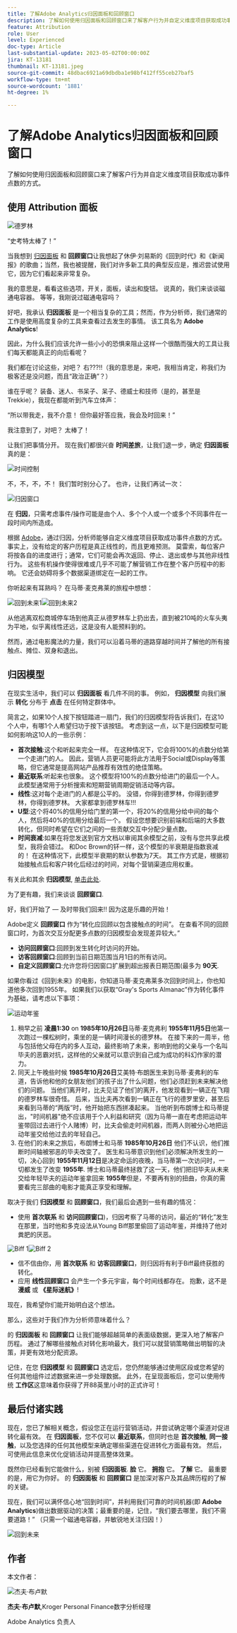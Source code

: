 ```yaml
---
title: 了解Adobe Analytics归因面板和回顾窗口
description: 了解如何使用归因面板和回顾窗口来了解客户行为并自定义维度项目获取成功事件点数的方式。
feature: Attribution
role: User
level: Experienced
doc-type: Article
last-substantial-update: 2023-05-02T00:00:00Z
jira: KT-13181
thumbnail: KT-13181.jpeg
source-git-commit: 48dbac6921a69dbdba1e98bf412ff55ceb27baf5
workflow-type: tm+mt
source-wordcount: '1881'
ht-degree: 1%

---
```



# 了解Adobe Analytics归因面板和回顾窗口

了解如何使用归因面板和回顾窗口来了解客户行为并自定义维度项目获取成功事件点数的方式。

## 使用 Attribution 面板

![德罗林](assets/delorean.png)

“史考特太棒了！”

当我想到 [归因面板](https://experienceleague.adobe.com/docs/analytics-platform/using/cja-workspace/panels/attribution.html) 和 **回顾窗口**&#x200B;让我想起了休伊·刘易斯的《回到时代》和《新闻报》的歌曲；当然，我也被提醒，我们对许多新工具的典型反应是，推迟尝试使用它，因为它们看起来非常复杂。

我的意思是，看看这些选项，开关，面板，读出和旋钮。  说真的，我们来谈谈磁通电容器。  等等，我刚说过磁通电容吗？

好吧，我承认 **归因面板** 是一个相当复杂的工具；然而，作为分析师，我们通常的工作是使用高度复杂的工具来查看过去发生的事情。  该工具名为 **Adobe Analytics**!

因此，为什么我们应该允许一些小小的恐惧来阻止这样一个很酷而强大的工具让我们每天都能真正的向后看呢？

我们都在讨论这些，对吧？  右???!!（我的意思是，来吧，我相当肯定，称我们为极客还是没问题，而且“政治正确”？）

谁在乎呢？  装备、迷人、书呆子、呆子、德威士和技师（是的，甚至是Trekkie），我现在都能听到汽车立体声：

“所以带我走，我不介意！  但你最好答应我，我会及时回来！”

我注意到了，对吧？  太棒了！


让我们把事情分开。  现在我们都很兴奋 **时间差旅**，让我们退一步，确定 **归因面板** 真的是：

![时间控制](assets/time-control.gif)

不，不，不，不！  我们暂时别分心了。  也许，让我们再试一次：

![归因窗口](assets/attribution-window.png)

在 **归因**，只需考虑事件/操作可能是由个人、多个个人或一个或多个不同事件在一段时间内所造成。

根据 [Adobe](https://experienceleague.adobe.com/docs/analytics-platform/using/cja-dataviews/component-settings/attribution.html)，通过归因，分析师能够自定义维度项目获取成功事件点数的方式。  事实上，没有给定的客户历程是真正线性的，而且更难预测。  莫雷索，每位客户将按各自的进度进行；通常，它们可能会再次返回、停止、退出或参与其他非线性行为。 这些有机操作使得很难或几乎不可能了解营销工作在整个客户历程中的影响。 它还会妨碍将多个数据渠道绑定在一起的工作。

你听起来有耳熟吗？  在马蒂·麦克弗莱的旅程中想想：

![回到未来1](assets/back-to-the-future1.png)![回到未来2](assets/back-to-the-future2.png)

从他逃离双松商城停车场到他真正从德罗林车上扔出去，直到被210吨的火车头夷为平地，似乎离线性还远，这是没有人能预料到的。

然而，通过电影魔法的力量，我们可以沿着马蒂的道路穿越时间并了解他的所有接触点、摊位、双身和退出。

## 归因模型

在现实生活中，我们可以 **归因面板** 看几件不同的事。  例如， **归因模型** 向我们展示 **转化** 分布于 **点击** 在任何特定群体中。

简言之，如果10个人按下按钮踏进一扇门，我们的归因模型将告诉我们，在这10个人中，有哪1个人希望归功于按下该按钮。  考虑到这一点，以下是归因模型可能如何影响这10人的一些示例：
* **首次接触**:这个和听起来完全一样。  在这种情况下，它会将100%的点数分给第一个走进门的人。  因此，营销人员更可能将此方法用于Social或Display等策略，但它通常是提高网站产品推荐有效性的绝佳策略。
* **最近联系**:听起来也很象。   这个模型将100%的点数分给进门的最后一个人。  此模型通常用于分析搜索和短期营销周期促销活动等内容。
* **线性**:这对每个走进门的人都是公平的。  没错，你得到德罗林，你得到德罗林，你得到德罗林。  大家都拿到德罗林车!!!
* **U型**:这个将40%的信用分给门里的第一个，将20%的信用分给中间的每个人，然后将40%的信用分给最后一个。  假设您想要识别前端和后端的大多数转化，但同时希望在它们之间的一些贡献交互中分配少量点数。
* **时间衰减**:如果在将您发送到官方文档以审阅其余模型之前，没有与您共享此模型，我将会错过。  和Doc Brown的钚一样，这个模型的半衰期是指数衰减的！  在这种情况下，此模型半衰期的默认参数为7天。  其工作方式是，根据初始接触点后和客户转化后经过的时间，对每个营销渠道应用权重。

有关此和其余 **归因模型**, [单击此处](https://experienceleague.adobe.com/docs/analytics/analyze/analysis-workspace/attribution/models.html).

为了更有趣，我们来谈谈 **回顾窗口**.

好，我们开始了 — 及时带我们回来!!  因为这是乐趣的开始！

Adobe定义 **回顾窗口** 作为“转化应回顾以包含接触点的时间”。 在查看不同的回顾窗口时，为首次交互分配更多点数的归因模型会发现差异较大。”

* **访问回顾窗口**:回顾到发生转化时访问的开始。
* **访客回顾窗口**:回顾到当前日期范围当月1日的所有访问。
* **自定义回顾窗口**:允许您将归因窗口扩展到超出报表日期范围(最多为 **90天**.

如果你看过《回到未来》的电影，你知道马蒂·麦克弗莱多次回到时间上，你也知道他多次回到1955年。  如果我们以获取“Gray&#39;s Sports Almanac”作为转化事件为基础，请考虑以下事项：

![运动年鉴](assets/sports-almanac.png)

1. 稍早之前 **凌晨1:30** on **1985年10月26日**&#x200B;马蒂·麦克弗利 **1955年11月5日**&#x200B;他第一次跑过一棵松树时，乘坐的是一辆时间漫长的德罗林。  在接下来的一周半，他与包括他父母在内的多人互动，最终影响了未来，影响到他的父亲与一个名叫毕夫的恶霸对抗，这样他的父亲就可以意识到自己成为成功的科幻作家的潜力。
1. 同天上午晚些时候 **1985年10月26日**&#x200B;艾美特·布朗医生来到马蒂·麦弗利的车道，告诉他和他的女朋友他们的孩子出了什么问题，他们必须赶到未来解决他们的问题。  当他们离开时，比夫见证了他们的离开，他发现看到一辆正在飞翔的德罗林车很奇怪。  后来，当比夫再次看到一辆正在飞行的德罗里安，甚至后来看到马蒂的“两版”时，他开始把东西拼凑起来。   当他听到布朗博士和马蒂提出，&quot;时间机器&quot;绝不应该用于个人利益和研究（因为马蒂一直在考虑把运动年鉴带回过去进行个人赌博）时，比夫会偷走时间机器，而两人则被分心地把运动年鉴交给他过去的年轻自己。
1. 在他们的未来之旅后，布朗博士和马蒂 **1985年10月26日** 他们不认识，他们推断时间轴被邪恶的毕夫改变了。  医生和马蒂意识到他们必须解决所发生的一切，决心回到 **1955年11月12日**&#x200B;是决定命运的夜晚，当马蒂第一次访问时，一切都发生了改变 **1955年**.  博士和马蒂最终拯救了这一天，他们把旧毕夫从未来交给年轻毕夫的运动年鉴拿回来 **1955年**&#x200B;但是，不要再有别的扭曲，你真的需要看完三部曲的电影才能真正享受和理解。

取决于我们 **归因模型** 和 **回顾窗口**，我们最后会遇到一些有趣的情况：

* 使用 **首次联系** 和 **访问回顾窗口**)，归因考察了马蒂的访问，最近的“转化”发生在那里，当时他和多克设法从Young Biff那里偷回了运动年鉴，并维持了他对粪肥的厌恶。

![Biff 1](assets/biff1.png)![Biff 2](assets/biff2.png)

* 信不信由你，用 **首次联系** 和 **访客回顾窗口**，则归因将有利于Biff最终获胜的转化。
* 应用 **线性回顾窗口** 会产生一个多元宇宙，每个时间线都存在。  抱歉，这不是 **漫威** 或 **《星际迷航》**!

现在，我希望你们能开始明白这个想法。

那么，这些对于我们作为分析师意味着什么？

的 **归因面板** 和 **回顾窗口** 让我们能够超越简单的表面级数据，更深入地了解客户历程。 通过了解哪些接触点对转化影响最大，我们可以就营销策略做出明智的决策，并更有效地分配资源。

记住，在您 **归因模型** 和 **回顾窗口** 选定后，您仍然能够通过使用区段或您希望的任何其他组件过滤数据来进一步处理数据。  此外，在呈现面板后，您可以使用传统 **工作区**&#x200B;这意味着你获得了开88英里/小时的正式许可！

## 最后付诸实践

现在，您已了解相关概念，假设您正在运行营销活动，并尝试确定哪个渠道对促进转化最有效。 在 **归因面板**，您不仅可以 **最近联系**，但同时也是 **首次接触**, **同一接触**，以及您选择的任何其他模型来确定哪些渠道在促进转化方面最有效。 然后，可使用此信息来优化促销活动并提高整体效果。

既然你已经看到它能做什么，别被 **归因面板**.  **脸** 它。  **拥抱** 它。  **了解** 它。  最重要的是，用它为你好。 的 **归因面板** 和 **回顾窗口** 是加深对客户及其品牌历程的了解的关键。

现在，我们可以满怀信心地“回到时间”，并利用我们可靠的时间机器(即  **Adobe Analytics**)做出数据驱动的决策；最重要的是，记住，“我们要去哪里，我们不需要道路！” （只需一个磁通电容器，并敏锐地关注归因！）

![回到未来](assets/back-to-the-future3.png)

## 作者

本文作者：

![杰夫·布卢默](assets/jeff-headshot.png)

**杰夫·布卢默**,Kroger Personal Finance数字分析经理

Adobe Analytics 负责人
